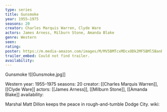```yaml
---
type: series
title: Gunsmoke
year: 1955–1975
seasons: 20
creator: Charles Marquis Warren, Clyde Ware
actors: James Arness, Milburn Stone, Amanda Blake
genre: Western
seen:
rating: 
poster: https://m.media-amazon.com/images/M/MV5BMTcxMDcxODk2MF5BMl5BanBnXkFtZTcwMTM3MDU1MQ@@._V1_SX300.jpg
trailer_embed: Could not find trailer.
availability:
---
```

Gunsmoke
![[Gunsmoke.jpg]]

Western
year: 1955–1975
seasons: 20
creator: [[Charles Marquis Warren]], [[Clyde Ware]]
actors: [[James Arness]], [[Milburn Stone]], [[Amanda Blake]]
availability:

Marshal Matt Dillon keeps the peace in rough-and-tumble Dodge City.
wiki: 


